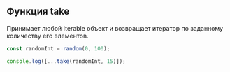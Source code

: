 ## Функция take

Принимает любой Iterable объект и возвращает итератор по заданному количеству его элементов. 

```js
const randomInt = random(0, 100);

console.log([...take(randomInt, 15)]);
```